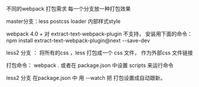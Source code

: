 不同的webpack 打包需求
每一个分支放一种打包效果

master分支：less postcss  loader     内部样式style



webpack  4.0 +  对  extract-text-webpack-plugin  不支持， 安装用下面的命令：
npm install extract-text-webpack-plugin@next   --save-dev


less2 分支  ：  将所有的css ，less  打包成一个  css 文件， 作为外部css 文件链接


打包命令： webpack .  或者在 package.json 中设置 scripts   来运行命令


less2 分支 在package.json  中 用 --watch  把 打包设置成自动跟新。

